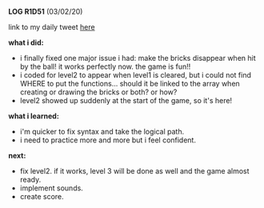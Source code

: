 **LOG R1D51** (03/02/20)

link to my daily tweet [here]()

**what i did:**

- i finally fixed one major issue i had: make the bricks disappear when hit by the ball! it works perfectly now. the game is fun!!
- i coded for level2 to appear when level1 is cleared, but i could not find WHERE to put the functions... should it be linked to the array when creating or drawing the bricks or both? or how?
- level2 showed up suddenly at the start of the game, so it's here! 

**what i learned:**

- i'm quicker to fix syntax and take the logical path.
- i need to practice more and more but i feel confident.

**next:**

- fix level2. if it works, level 3 will be done as well and the game almost ready.
- implement sounds.
- create score.
